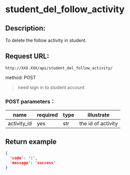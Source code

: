 # student_del_follow_activity
## Description:
 To delete the follow activity in student.

## Request URL:
`http://XXX.XXX/api/student_del_follow_activity/`

method: POST

> need sign in to student account
### POST parameters：
| name        | required | type | illustrate                                        |
|-------------|----------|------|---------------------------------------------------|
| activity_id | yes      | str  | the id of activity                                |


## Return example
```json
{
  'code': '1', 
  'message': 'success'
}
```